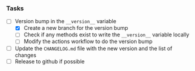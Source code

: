 ### Tasks

- [ ] Version bump in the ```__version__``` variable
    - [x] Create a new branch for the version bump
    - [ ] Check if any methods exist to write the ```__version__``` variable locally
    - [ ] Modify the actions workflow to do the version bump
- [ ] Update the ```CHANGELOG.md``` file with the new version and the list of changes
- [ ] Release to github if possible